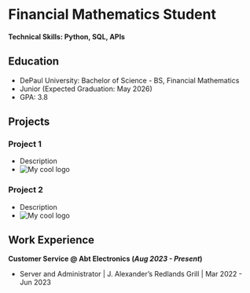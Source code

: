 # Financial Mathematics Student

#### Technical Skills: Python, SQL, APIs

## Education
- DePaul University: Bachelor of Science - BS, Financial Mathematics
- Junior (Expected Graduation: May 2026)
- GPA: 3.8

## Projects
### Project 1
- Description
- <img src="/docs/logo.png" alt="My cool logo"/>

### Project 2
- Description
- <img src="/docs/logo.png" alt="My cool logo"/>

## Work Experience
**Customer Service @ Abt Electronics (_Aug 2023 - Present_)**
- Server and Administrator | J. Alexander’s Redlands Grill | Mar 2022 - Jun 2023
